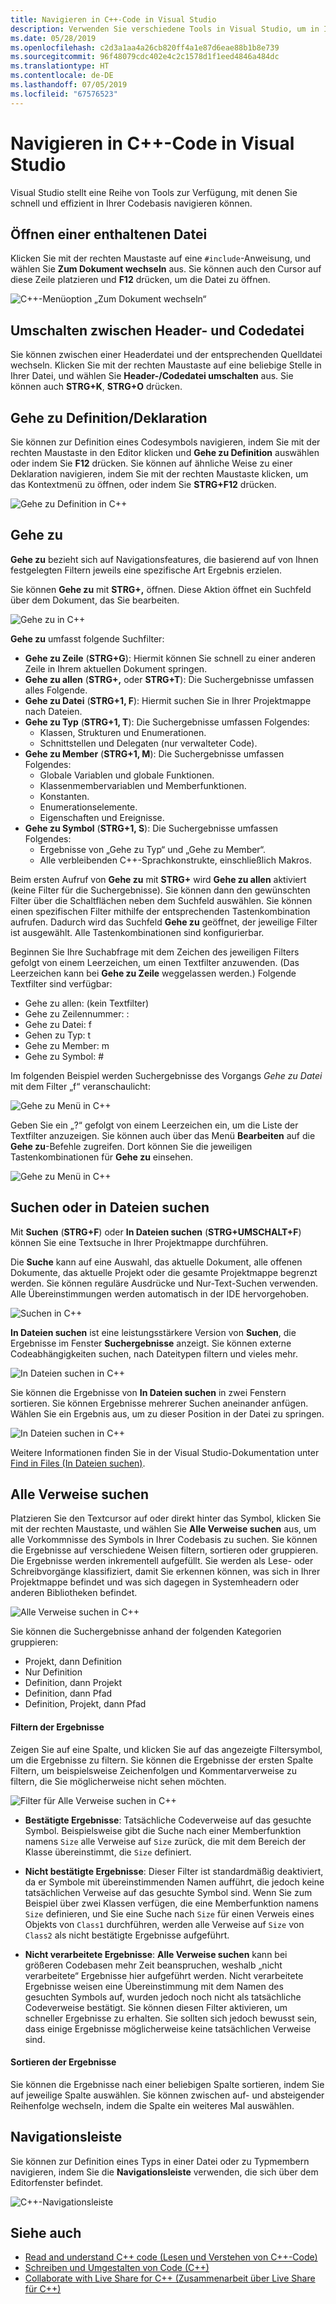 ```yaml
---
title: Navigieren in C++-Code in Visual Studio
description: Verwenden Sie verschiedene Tools in Visual Studio, um in Ihrer C++-Codebasis zu navigieren.
ms.date: 05/28/2019
ms.openlocfilehash: c2d3a1aa4a26cb820ff4a1e87d6eae88b1b8e739
ms.sourcegitcommit: 96f48079cdc402e4c2c1578d1f1eed4846a484dc
ms.translationtype: HT
ms.contentlocale: de-DE
ms.lasthandoff: 07/05/2019
ms.locfileid: "67576523"
---
```

# <a name="navigate-c-code-in-visual-studio"></a>Navigieren in C++-Code in Visual Studio

Visual Studio stellt eine Reihe von Tools zur Verfügung, mit denen Sie schnell und effizient in Ihrer Codebasis navigieren können.

## <a name="open-an-included-file"></a>Öffnen einer enthaltenen Datei

Klicken Sie mit der rechten Maustaste auf eine `#include`-Anweisung, und wählen Sie **Zum Dokument wechseln** aus. Sie können auch den Cursor auf diese Zeile platzieren und **F12** drücken, um die Datei zu öffnen.

![C&#43;&#43;-Menüoption „Zum Dokument wechseln“](../ide/media/go-to-document.png "Zum Dokument wechseln")

## <a name="toggle-headercode-file"></a>Umschalten zwischen Header- und Codedatei

Sie können zwischen einer Headerdatei und der entsprechenden Quelldatei wechseln. Klicken Sie mit der rechten Maustaste auf eine beliebige Stelle in Ihrer Datei, und wählen Sie **Header-/Codedatei umschalten** aus. Sie können auch **STRG+K**, **STRG+O** drücken.

## <a name="go-to-definitiondeclaration"></a>Gehe zu Definition/Deklaration

Sie können zur Definition eines Codesymbols navigieren, indem Sie mit der rechten Maustaste in den Editor klicken und **Gehe zu Definition** auswählen oder indem Sie **F12** drücken. Sie können auf ähnliche Weise zu einer Deklaration navigieren, indem Sie mit der rechten Maustaste klicken, um das Kontextmenü zu öffnen, oder indem Sie **STRG+F12** drücken.

![Gehe zu Definition in C&#43;&#43;](../ide/media/go-to-def.png "Gehe zu Definition")

## <a name="go-to"></a>Gehe zu

**Gehe zu** bezieht sich auf Navigationsfeatures, die basierend auf von Ihnen festgelegten Filtern jeweils eine spezifische Art Ergebnis erzielen. 

Sie können **Gehe zu** mit **STRG+,** öffnen. Diese Aktion öffnet ein Suchfeld über dem Dokument, das Sie bearbeiten.

![Gehe zu in C&#43;&#43;](../ide/media/go-to-cpp.png "Gehe zu")

**Gehe zu** umfasst folgende Suchfilter:

- **Gehe zu Zeile** (**STRG+G**): Hiermit können Sie schnell zu einer anderen Zeile in Ihrem aktuellen Dokument springen.
- **Gehe zu allen** (**STRG+,** oder **STRG+T**): Die Suchergebnisse umfassen alles Folgende.
- **Gehe zu Datei** (**STRG+1, F**): Hiermit suchen Sie in Ihrer Projektmappe nach Dateien.
- **Gehe zu Typ** (**STRG+1, T**): Die Suchergebnisse umfassen Folgendes:
  - Klassen, Strukturen und Enumerationen.
  - Schnittstellen und Delegaten (nur verwalteter Code).
- **Gehe zu Member** (**STRG+1, M**): Die Suchergebnisse umfassen Folgendes:
  - Globale Variablen und globale Funktionen.
  - Klassenmembervariablen und Memberfunktionen.
  - Konstanten.
  - Enumerationselemente.
  - Eigenschaften und Ereignisse.
- **Gehe zu Symbol** (**STRG+1, S**): Die Suchergebnisse umfassen Folgendes:
  - Ergebnisse von „Gehe zu Typ“ und „Gehe zu Member“.
  - Alle verbleibenden C++-Sprachkonstrukte, einschließlich Makros.

Beim ersten Aufruf von **Gehe zu** mit **STRG+** wird **Gehe zu allen** aktiviert (keine Filter für die Suchergebnisse). Sie können dann den gewünschten Filter über die Schaltflächen neben dem Suchfeld auswählen. Sie können einen spezifischen Filter mithilfe der entsprechenden Tastenkombination aufrufen. Dadurch wird das Suchfeld **Gehe zu** geöffnet, der jeweilige Filter ist ausgewählt. Alle Tastenkombinationen sind konfigurierbar.

Beginnen Sie Ihre Suchabfrage mit dem Zeichen des jeweiligen Filters gefolgt von einem Leerzeichen, um einen Textfilter anzuwenden. (Das Leerzeichen kann bei **Gehe zu Zeile** weggelassen werden.) Folgende Textfilter sind verfügbar:

- Gehe zu allen: (kein Textfilter)
- Gehe zu Zeilennummer: :
- Gehe zu Datei: f
- Gehen zu Typ: t
- Gehe zu Member: m
- Gehe zu Symbol: #

Im folgenden Beispiel werden Suchergebnisse des Vorgangs *Gehe zu Datei* mit dem Filter „f“ veranschaulicht:

![Gehe zu Menü in C&#43;&#43;](../ide/media/vs2017-go-to-results.png "Gehe zu Menü")

Geben Sie ein „?“ gefolgt von einem Leerzeichen ein, um die Liste der Textfilter anzuzeigen. Sie können auch über das Menü **Bearbeiten** auf die **Gehe zu**-Befehle zugreifen. Dort können Sie die jeweiligen Tastenkombinationen für **Gehe zu** einsehen.

![Gehe zu Menü in C&#43;&#43;](../ide/media/go-to-menu-cpp.png "Gehe zu Menü")

## <a name="find-or-find-in-files"></a>Suchen oder in Dateien suchen

Mit **Suchen** (**STRG+F**) oder **In Dateien suchen** (**STRG+UMSCHALT+F**) können Sie eine Textsuche in Ihrer Projektmappe durchführen.

Die **Suche** kann auf eine Auswahl, das aktuelle Dokument, alle offenen Dokumente, das aktuelle Projekt oder die gesamte Projektmappe begrenzt werden. Sie können reguläre Ausdrücke und Nur-Text-Suchen verwenden. Alle Übereinstimmungen werden automatisch in der IDE hervorgehoben.

![Suchen in C&#43;&#43;](../ide/media/find-cpp.png "Suchen")

**In Dateien suchen** ist eine leistungsstärkere Version von **Suchen**, die Ergebnisse im Fenster **Suchergebnisse** anzeigt. Sie können externe Codeabhängigkeiten suchen, nach Dateitypen filtern und vieles mehr. 

![In Dateien suchen in C&#43;&#43;](../ide/media/find-in-files-cpp.png "In Dateien suchen")

Sie können die Ergebnisse von **In Dateien suchen** in zwei Fenstern sortieren. Sie können Ergebnisse mehrerer Suchen aneinander anfügen. Wählen Sie ein Ergebnis aus, um zu dieser Position in der Datei zu springen.

![In Dateien suchen in C&#43;&#43;](../ide/media/vs2017-find-in-files-results.png "In Dateien suchen")

Weitere Informationen finden Sie in der Visual Studio-Dokumentation unter [Find in Files (In Dateien suchen)](/visualstudio/ide/find-in-files).

## <a name="find-all-references"></a>Alle Verweise suchen

Platzieren Sie den Textcursor auf oder direkt hinter das Symbol, klicken Sie mit der rechten Maustaste, und wählen Sie **Alle Verweise suchen** aus, um alle Vorkommnisse des Symbols in Ihrer Codebasis zu suchen. Sie können die Ergebnisse auf verschiedene Weisen filtern, sortieren oder gruppieren. Die Ergebnisse werden inkrementell aufgefüllt. Sie werden als Lese- oder Schreibvorgänge klassifiziert, damit Sie erkennen können, was sich in Ihrer Projektmappe befindet und was sich dagegen in Systemheadern oder anderen Bibliotheken befindet.

![Alle Verweise suchen in C&#43;&#43;](../ide/media/find-all-references-results-cpp.png "Alle Verweise suchen")

Sie können die Suchergebnisse anhand der folgenden Kategorien gruppieren:

- Projekt, dann Definition
- Nur Definition
- Definition, dann Projekt
- Definition, dann Pfad
- Definition, Projekt, dann Pfad

 #### <a name="filter-results"></a>Filtern der Ergebnisse

Zeigen Sie auf eine Spalte, und klicken Sie auf das angezeigte Filtersymbol, um die Ergebnisse zu filtern. Sie können die Ergebnisse der ersten Spalte Filtern, um beispielsweise Zeichenfolgen und Kommentarverweise zu filtern, die Sie möglicherweise nicht sehen möchten.

![Filter für Alle Verweise suchen in C&#43;&#43;](../ide/media/find-all-references-filters-cpp.png "Filter für Alle Verweise suchen")

- **Bestätigte Ergebnisse**: Tatsächliche Codeverweise auf das gesuchte Symbol. Beispielsweise gibt die Suche nach einer Memberfunktion namens `Size` alle Verweise auf `Size` zurück, die mit dem Bereich der Klasse übereinstimmt, die `Size` definiert.

- **Nicht bestätigte Ergebnisse**: Dieser Filter ist standardmäßig deaktiviert, da er Symbole mit übereinstimmenden Namen aufführt, die jedoch keine tatsächlichen Verweise auf das gesuchte Symbol sind. Wenn Sie zum Beispiel über zwei Klassen verfügen, die eine Memberfunktion namens `Size` definieren, und Sie eine Suche nach `Size` für einen Verweis eines Objekts von `Class1` durchführen, werden alle Verweise auf `Size` von `Class2` als nicht bestätigte Ergebnisse aufgeführt.

- **Nicht verarbeitete Ergebnisse**: **Alle Verweise suchen** kann bei größeren Codebasen mehr Zeit beanspruchen, weshalb „nicht verarbeitete“ Ergebnisse hier aufgeführt werden. Nicht verarbeitete Ergebnisse weisen eine Übereinstimmung mit dem Namen des gesuchten Symbols auf, wurden jedoch noch nicht als tatsächliche Codeverweise bestätigt. Sie können diesen Filter aktivieren, um schneller Ergebnisse zu erhalten. Sie sollten sich jedoch bewusst sein, dass einige Ergebnisse möglicherweise keine tatsächlichen Verweise sind.

 #### <a name="sort-results"></a>Sortieren der Ergebnisse

Sie können die Ergebnisse nach einer beliebigen Spalte sortieren, indem Sie auf jeweilige Spalte auswählen. Sie können zwischen auf- und absteigender Reihenfolge wechseln, indem die Spalte ein weiteres Mal auswählen.

## <a name="navigation-bar"></a>Navigationsleiste

Sie können zur Definition eines Typs in einer Datei oder zu Typmembern navigieren, indem Sie die **Navigationsleiste** verwenden, die sich über dem Editorfenster befindet.

![C&#43;&#43;-Navigationsleiste](../ide/media/navbar-cpp.png "Navigationsleiste")

## <a name="see-also"></a>Siehe auch

- [Read and understand C++ code (Lesen und Verstehen von C++-Code)](read-and-understand-code-cpp.md)</br>
- [Schreiben und Umgestalten von Code (C++)](read-and-understand-code-cpp.md)</br>
- [Collaborate with Live Share for C++ (Zusammenarbeit über Live Share für C++)](live-share-cpp.md)

